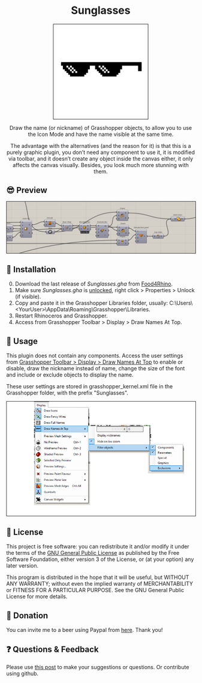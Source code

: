 ﻿
<h1 align="center"> Sunglasses </h1>
<p align="center"> <img align="center" border="1px" width="50%" src="Resources/sunglassesBIG.jpg" alt="Img"></p>
<p align="center"> Draw the name (or nickname) of Grasshopper objects, to allow you to use the Icon Mode and have the name visible at the same time.</p>
<p align="center">The advantage with the alternatives (and the reason for it) is that this is a purely graphic plugin, you don’t need any component to use it, it is modified via toolbar, and it doesn’t create any object inside the canvas either, it only affects the canvas visually. Besides, you look much more stunning with them.</p>


## :sunglasses: Preview
<p align="center"> <img align="center" border="1px" src="Resources/Canvas at 16;21;57.png" alt="Img"></p>


## :electric_plug: Installation
0) Download the last release of *Sunglasses.gha* from [Food4Rhino](https://www.food4rhino.com/app/sunglasses).
1) Make sure *Sunglasses.gha* is <ins>unlocked</ins>, right click > Properties > Unlock (if visible).
2) Copy and paste it in the Grasshopper Libraries folder, usually: C:\Users\\<YourUser\>\AppData\Roaming\Grasshopper\Libraries.
3) Restart Rhinoceros and Grasshopper.
4) Access from Grasshopper Toolbar > Display > Draw Names At Top.
 
 
## :open_book: Usage
This plugin does not contain any components. Access the user settings from <ins>Grasshopper Toolbar > Display > Draw Names At Top</ins> to enable or disable, draw the nickname instead of name, change the size of the font and include or exclude objects to display the name.

These user settings are stored in grasshopper_kernel.xml file in the Grasshopper folder, with the prefix "Sunglasses".
   <p align="center"> <img align="center" border="1px" src="Resources/oie_q8qiIwwK9tN9.png" alt="Img"></p>


## 🌈 License

This project is free software: you can redistribute it and/or modify it under the terms of the [GNU General Public License](https://www.gnu.org/licenses/gpl-3.0.en.html) as published by the Free Software Foundation, either version 3 of the License, or (at your option) any later version.

This program is distributed in the hope that it will be useful, but WITHOUT ANY WARRANTY; without even the implied warranty of MERCHANTABILITY or FITNESS FOR A PARTICULAR PURPOSE. See the GNU General Public License for more details.


## :beers: Donation

You can invite me to a beer using Paypal from [here](https://www.paypal.com/paypalme/danielabalde). Thank you!


## :question: Questions & Feedback

Please use [this post](https://discourse.mcneel.com/t/sunglasses-gh-plugin-to-display-object-names/115550) to make your suggestions or questions.
Or contribute using github.
